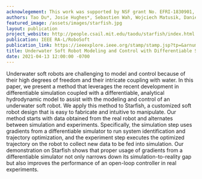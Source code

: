 ```yaml
---
acknowlegement: This work was supported by NSF grant No. EFRI-1830901, IARPA grant No. 2019-19020100001, and DARPA grant No. FA8750-20-C-0075.
authors: Tao Du*, Josie Hughes*, Sebastien Wah, Wojciech Matusik, Daniela Rus
featured_image: /assets/images/starfish.jpg
layout: publication
project_website: http://people.csail.mit.edu/taodu/starfish/index.html
publication: IEEE RA-L/RoboSoft
publication_link: https://ieeexplore.ieee.org/stamp/stamp.jsp?tp=&arnumber=9392257
title: Underwater Soft Robot Modeling and Control with Differentiable Simulation
date: 2021-04-13 12:00:00 -0700
---
```


Underwater soft robots are challenging to model and control because of their high degrees of freedom and their intricate coupling with water. In this paper, we present a method that leverages the recent development in differentiable simulation coupled with a differentiable, analytical hydrodynamic model to assist with the modeling and control of an underwater soft robot. We apply this method to Starfish, a customized soft robot design that is easy to fabricate and intuitive to manipulate. Our method starts with data obtained from the real robot and alternates between simulation and experiments. Specifically, the simulation step uses gradients from a differentiable simulator to run system identification and trajectory optimization, and the experiment step executes the optimized trajectory on the robot to collect new data to be fed into simulation. Our demonstration on Starfish shows that proper usage of gradients from a differentiable simulator not only narrows down its simulation-to-reality gap but also improves the performance of an open-loop controller in real experiments.